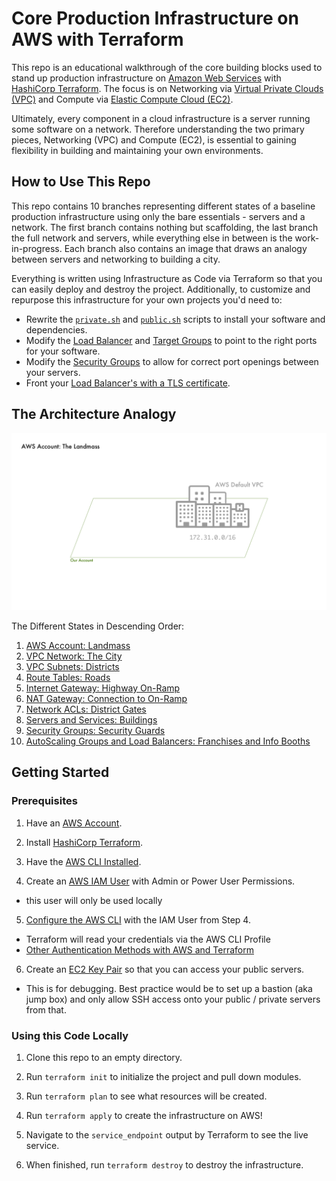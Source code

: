 # Core Production Infrastructure on AWS with Terraform

This repo is an educational walkthrough of the core building blocks used to stand up production infrastructure on [Amazon Web Services](https://aws.amazon.com/) with [HashiCorp Terraform](https://www.terraform.io/).  The focus is on Networking via [Virtual Private Clouds (VPC)](https://docs.aws.amazon.com/vpc/latest/userguide/what-is-amazon-vpc.html) and Compute via [Elastic Compute Cloud (EC2)](https://docs.aws.amazon.com/AWSEC2/latest/UserGuide/concepts.html).

Ultimately, every component in a cloud infrastructure is a server running some software on a network.  Therefore understanding the two primary pieces, Networking (VPC) and Compute (EC2), is essential to gaining flexibility in building and maintaining your own environments.

## How to Use This Repo

This repo contains 10 branches representing different states of a baseline production infrastructure using only the bare essentials - servers and a network.  The first branch contains nothing but scaffolding, the last branch the full network and servers, while everything else in between is the work-in-progress.  Each branch also contains an image that draws an analogy between servers and networking to building a city.

Everything is written using Infrastructure as Code via Terraform so that you can easily deploy and destroy the project.  Additionally, to customize and repurpose this infrastructure for your own projects you'd need to:

- Rewrite the [`private.sh`]() and [`public.sh`]() scripts to install your software and dependencies.
- Modify the [Load Balancer]() and [Target Groups]() to point to the right ports for your software.
- Modify the [Security Groups]() to allow for correct port openings between your servers.
- Front your [Load Balancer's with a TLS certificate](https://docs.aws.amazon.com/elasticloadbalancing/latest/application/create-https-listener.html).

## The Architecture Analogy

![The Servers and Compute to City Analogy](images/core-building-blocks-1.png)

The Different States in Descending Order:

1. [AWS Account: Landmass]()
2. [VPC Network: The City]()
3. [VPC Subnets: Districts]()
4. [Route Tables: Roads]()
5. [Internet Gateway: Highway On-Ramp]()
6. [NAT Gateway: Connection to On-Ramp]()
7. [Network ACLs: District Gates]()
8. [Servers and Services: Buildings]()
9. [Security Groups: Security Guards]()
10. [AutoScaling Groups and Load Balancers: Franchises and Info Booths]()

## Getting Started

### Prerequisites

1. Have an [AWS Account](https://aws.amazon.com/).

2. Install [HashiCorp Terraform](https://www.terraform.io/downloads).

3. Have the [AWS CLI Installed](https://docs.aws.amazon.com/cli/latest/userguide/getting-started-install.html).

4. Create an [AWS IAM User](https://docs.aws.amazon.com/IAM/latest/UserGuide/getting-started_create-admin-group.html) with Admin or Power User Permissions.
  - this user will only be used locally

5. [Configure the AWS CLI](https://docs.aws.amazon.com/cli/latest/userguide/cli-chap-configure.html) with the IAM User from Step 4.
  - Terraform will read your credentials via the AWS CLI Profile
  - [Other Authentication Methods with AWS and Terraform](https://registry.terraform.io/providers/hashicorp/aws/latest/docs#authentication)

6. Create an [EC2 Key Pair](https://docs.aws.amazon.com/AWSEC2/latest/UserGuide/ec2-key-pairs.html) so that you can access your public servers.
  - This is for debugging.  Best practice would be to set up a bastion (aka jump box) and only allow SSH access onto your public / private servers from that.

### Using this Code Locally

1. Clone this repo to an empty directory.

2. Run `terraform init` to initialize the project and pull down modules.

3. Run `terraform plan` to see what resources will be created.

4. Run `terraform apply` to create the infrastructure on AWS!

5. Navigate to the `service_endpoint` output by Terraform to see the live service.

6. When finished, run `terraform destroy` to destroy the infrastructure.

